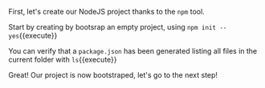 First, let's create our NodeJS project thanks to the `npm` tool.

Start by creating by bootsrap an empty project, using `npm init --yes`{{execute}}

You can verify that a `package.json` has been generated listing all files in the current folder with `ls`{{execute}}

Great! Our project is now bootstraped, let's go to the next step!